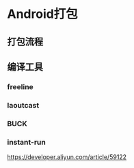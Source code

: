# Android打包


## 打包流程


## 编译工具

### freeline

### laoutcast

### BUCK

### instant-run


https://developer.aliyun.com/article/59122